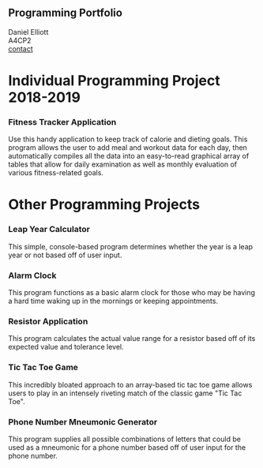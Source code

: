 ## Programming Portfolio

Daniel Elliott <br>
A4CP2 <br>
[contact](elliott.daniel.ballantyne@gmail.com)

# Individual Programming Project 2018-2019

### Fitness Tracker Application

Use this handy application to keep track of calorie and dieting goals.  This program allows the user to add meal and workout data for each day, then automatically compiles all the data into an easy-to-read graphical array of tables that allow for daily examination as well as monthly evaluation of various fitness-related goals.

# Other Programming Projects

### Leap Year Calculator

This simple, console-based program determines whether the year is a leap year or not based off of user input.

### Alarm Clock

This program functions as a basic alarm clock for those who may be having a hard time waking up in the mornings or keeping appointments.

### Resistor Application

This program calculates the actual value range for a resistor based off of its expected value and tolerance level.

### Tic Tac Toe Game

This incredibly bloated approach to an array-based tic tac toe game allows users to play in an intensely riveting match of the classic game "Tic Tac Toe".

### Phone Number Mneumonic Generator

This program supplies all possible combinations of letters that could be used as a mneumonic for a phone number based off of user input for the phone number.
